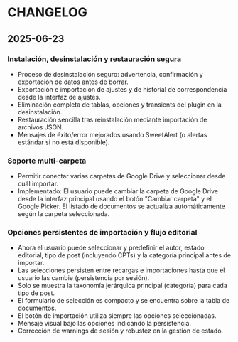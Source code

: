 # CHANGELOG

## 2025-06-23

### Instalación, desinstalación y restauración segura
- Proceso de desinstalación seguro: advertencia, confirmación y exportación de datos antes de borrar.
- Exportación e importación de ajustes y de historial de correspondencia desde la interfaz de ajustes.
- Eliminación completa de tablas, opciones y transients del plugin en la desinstalación.
- Restauración sencilla tras reinstalación mediante importación de archivos JSON.
- Mensajes de éxito/error mejorados usando SweetAlert (o alertas estándar si no está disponible).

### Soporte multi-carpeta
- Permitir conectar varias carpetas de Google Drive y seleccionar desde cuál importar.
- Implementado: El usuario puede cambiar la carpeta de Google Drive desde la interfaz principal usando el botón "Cambiar carpeta" y el Google Picker. El listado de documentos se actualiza automáticamente según la carpeta seleccionada.

### Opciones persistentes de importación y flujo editorial
- Ahora el usuario puede seleccionar y predefinir el autor, estado editorial, tipo de post (incluyendo CPTs) y la categoría principal antes de importar.
- Las selecciones persisten entre recargas e importaciones hasta que el usuario las cambie (persistencia por sesión).
- Solo se muestra la taxonomía jerárquica principal (categoría) para cada tipo de post.
- El formulario de selección es compacto y se encuentra sobre la tabla de documentos.
- El botón de importación utiliza siempre las opciones seleccionadas.
- Mensaje visual bajo las opciones indicando la persistencia.
- Corrección de warnings de sesión y robustez en la gestión de estado.
